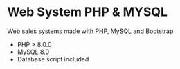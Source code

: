 # Web System PHP & MYSQL

Web sales systems made with PHP, MySQL and Bootstrap
- PHP > 8.0.0
- MySQL 8.0
- Database script included
